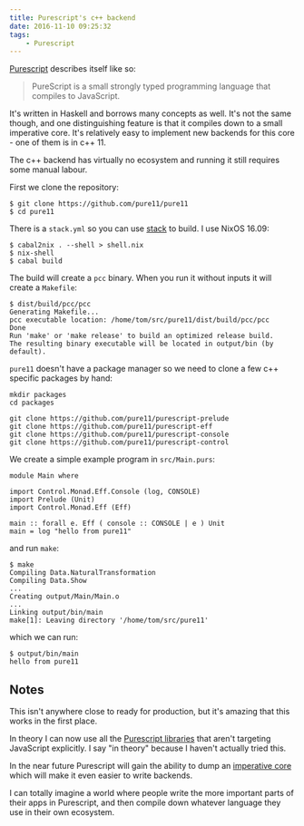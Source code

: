 ```yaml
---
title: Purescript's c++ backend
date: 2016-11-10 09:25:32
tags:
    - Purescript
---
```


[Purescript](http://www.purescript.org/) describes itself like so:

> PureScript is a small strongly typed programming language that compiles to JavaScript.

It's written in Haskell and borrows many concepts as well. It's not the same though, and one distinguishing feature is that it compiles down to a small imperative core. It's relatively easy to implement new backends for this core - one of them is in c++ 11.

The c++ backend has virtually no ecosystem and running it still requires some manual labour.

First we clone the repository:

<pre><code class="bash">$ git clone https://github.com/pure11/pure11
$ cd pure11
</code></pre>

There is a `stack.yml` so you can use [stack](https://docs.haskellstack.org/en/stable/README/) to build. I use NixOS 16.09:

<pre><code class="bash">$ cabal2nix . --shell > shell.nix
$ nix-shell
$ cabal build
</code></pre>

The build will create a `pcc` binary. When you run it without inputs it will create a `Makefile`:

<pre><code class="bash">$ dist/build/pcc/pcc
Generating Makefile...
pcc executable location: /home/tom/src/pure11/dist/build/pcc/pcc
Done
Run 'make' or 'make release' to build an optimized release build.
The resulting binary executable will be located in output/bin (by default).
</code></pre>

`pure11` doesn't have a package manager so we need to clone a few c++ specific packages by hand:

<pre><code class="bash">mkdir packages
cd packages

git clone https://github.com/pure11/purescript-prelude
git clone https://github.com/pure11/purescript-eff
git clone https://github.com/pure11/purescript-console
git clone https://github.com/pure11/purescript-control
</code></pre>

We create a simple example program in `src/Main.purs`:

<pre><code class="purescript">module Main where

import Control.Monad.Eff.Console (log, CONSOLE)
import Prelude (Unit)
import Control.Monad.Eff (Eff)

main :: forall e. Eff ( console :: CONSOLE | e ) Unit
main = log "hello from pure11"
</code></pre>

and run `make`:

<pre><code class="bash">$ make
Compiling Data.NaturalTransformation
Compiling Data.Show
...
Creating output/Main/Main.o
...
Linking output/bin/main
make[1]: Leaving directory '/home/tom/src/pure11'
</code></pre>

which we can run:

<pre><code class="bash">$ output/bin/main
hello from pure11
</code></pre>

## Notes

This isn't anywhere close to ready for production, but it's amazing that this works in the first place.

In theory I can now use all the [Purescript libraries](https://pursuit.purescript.org/) that aren't targeting JavaScript explicitly. I say "in theory" because I haven't actually tried this.

In the near future Purescript will gain the ability to dump an [imperative core](https://github.com/purescript/purescript/issues/711) which will make it even easier to write backends.

I can totally imagine a world where people write the more important parts of their apps in Purescript, and then compile down whatever language they use in their own ecosystem.
